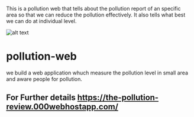 This is a pollution web that tells about the pollution report of an specific area so that we can reduce the pollution effectively.
It also tells what best we can do at individual level.
 
 
 ![alt text](https://github.com/raunak222/pollution-web/blob/master/f6.jpg)
# pollution-web
we build a web application whuch measure the pollution level in small area and aware people for pollution.

## For Further details https://the-pollution-review.000webhostapp.com/
